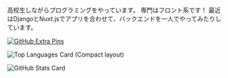 高校生しながらプログラミングをやっています。
専門はフロント系です！
最近はDjangoとNuxt.jsでアプリを合わせて、バックエンドを一人でやってみたりしています。

[![GitHub Extra Pins](https://github-readme-stats.vercel.app/api/pin/?username=HEKUCHAN&repo=MyPortfolio&theme=dracula&layout=compact)](https://github.com/HEKUCHAN/MyPortFolio)

![Top Languages Card (Compact layout)](https://github-readme-stats.vercel.app/api/top-langs/?username=HEKUCHAN&layout=compact&theme=dracula)


![GitHub Stats Card](https://github-readme-stats.vercel.app/api?username=HEKUCHAN&show_icons=true&theme=dracula&count_private=true)
